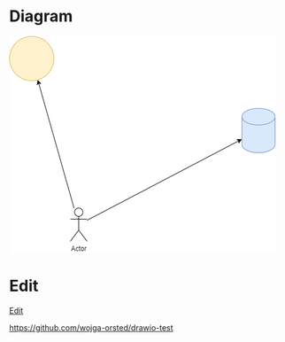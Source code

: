 # Diagram
![Diagram](https://github.com/wojga-orsted/drawio-test/raw/master/test.png)

# Edit
<a href="https://wojga-orsted.github.io/drawio-github/edit-diagram.html?repo=drawio-test&path=test.png" target="_blank">Edit</a> 


https://github.com/wojga-orsted/drawio-test
